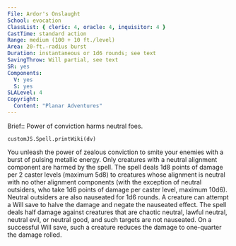 ```yaml
---
File: Ardor's Onslaught
School: evocation
ClassList: { cleric: 4, oracle: 4, inquisitor: 4 }
CastTime: standard action
Range: medium (100 + 10 ft./level)
Area: 20-ft.-radius burst
Duration: instantaneous or 1d6 rounds; see text
SavingThrow: Will partial, see text
SR: yes
Components:
  V: yes
  S: yes
SLALevel: 4
Copyright:
  Content: "Planar Adventures"
---
```

Brief:: Power of conviction harms neutral foes.

```dataviewjs
customJS.Spell.printWiki(dv)
```

You unleash the power of zealous conviction to smite your enemies with a burst of pulsing metallic energy. Only creatures with a neutral alignment component are harmed by the spell.  The spell deals 1d8 points of damage per 2 caster levels (maximum 5d8) to creatures whose alignment is neutral with no other alignment components (with the exception of neutral outsiders, who take 1d6 points of damage per caster level,  maximum 10d6). Neutral outsiders are also nauseated for 1d6 rounds. A creature can attempt a Will save to halve the damage and negate the nauseated effect.  The spell deals half damage against creatures that are chaotic neutral, lawful neutral, neutral evil, or neutral good, and such targets are not nauseated. On a successful Will save, such a creature reduces the damage to one-quarter the damage rolled.
